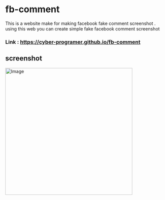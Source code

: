 # fb-comment
This is a website make for making facebook fake comment screenshot . using this web you can create simple fake facebook comment screenshot

### Link : https://cyber-programer.github.io/fb-comment

## screenshot

<img src="https://github.com/Cyber-Programer/fb-comment/assets/125746506/e73f31d6-de4b-4874-91f3-e838b7943a0e" alt="Image" width= "400px" >
